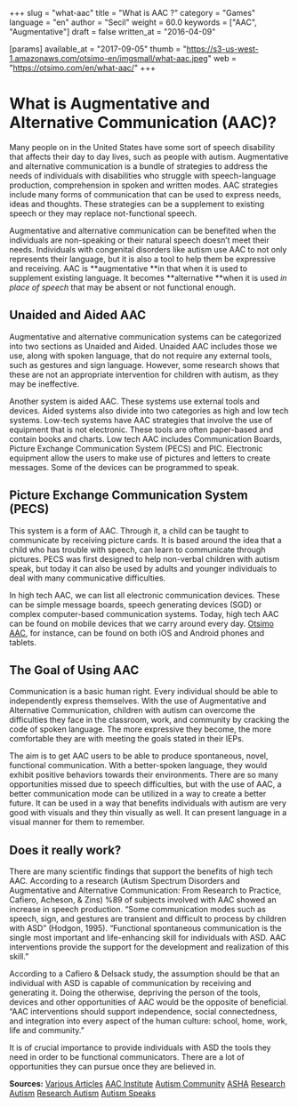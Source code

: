 +++
slug = "what-aac"
title = "What is AAC ?"
category = "Games"
language = "en"
author = "Secil"
weight = 60.0
keywords = ["AAC", "Augmentative"]
draft = false
written_at = "2016-04-09"

[params]
available_at = "2017-09-05"
thumb = "https://s3-us-west-1.amazonaws.com/otsimo-en/imgsmall/what-aac.jpeg"
web = "https://otsimo.com/en/what-aac/"
+++



# What is Augmentative and Alternative Communication (AAC)?

Many people on in the United States have some sort of speech disability that affects their day to day lives, such as people with autism. Augmentative and alternative communication is a bundle of strategies to address the needs of individuals with disabilities who struggle with speech-language production, comprehension in spoken and written modes. AAC strategies include many forms of communication that can be used to express needs, ideas and thoughts. These strategies can be a supplement to existing speech or they may replace not-functional speech.

Augmentative and alternative communication can be benefited when the individuals are non-speaking or their natural speech doesn’t meet their needs. Individuals with congenital disorders like autism use AAC to not only represents their language, but it is also a tool to help them be expressive and receiving. AAC is **augmentative **in that when it is used to supplement existing language. It becomes **alternative **when it is used _in place of speech_ that may be absent or not functional enough.

## Unaided and Aided AAC

Augmentative and alternative communication systems can be categorized into two sections as Unaided and Aided. Unaided AAC includes those we use, along with spoken language, that do not require any external tools, such as gestures and sign language. However, some research shows that these are not an appropriate intervention for children with autism, as they may be ineffective.

Another system is aided AAC. These systems use external tools and devices. Aided systems also divide into two categories as high and low tech systems. Low-tech systems have AAC strategies that involve the use of equipment that is not electronic. These tools are often paper-based and contain books and charts. Low tech AAC includes Communication Boards, Picture Exchange Communication System (PECS) and PIC. Electronic equipment allow the users to make use of pictures and letters to create messages. Some of the devices can be programmed to speak.

## Picture Exchange Communication System (PECS)

This system is a form of AAC. Through it, a child can be taught to communicate by receiving picture cards. It is based around the idea that a child who has trouble with speech, can learn to communicate through pictures. PECS was first designed to help non-verbal children with autism speak, but today it can also be used by adults and younger individuals to deal with many communicative difficulties.

In high tech AAC, we can list all electronic communication devices. These can be simple message boards, speech generating devices (SGD) or complex computer-based communication systems. Today, high tech AAC can be found on mobile devices that we carry around every day. [Otsimo AAC](https://itunes.apple.com/tr/app/otsimo-%C3%A7ocuk-otizm-aile-e%C4%9Fitim-oyun-harf-haf%C4%B1za/id1084723770?l=tr&mt=8), for instance, can be found on both iOS and Android phones and tablets.


## The Goal of Using AAC

Communication is a basic human right. Every individual should be able to independently express themselves. With the use of Augmentative and Alternative Communication, children with autism can overcome the difficulties they face in the classroom, work, and community by cracking the code of spoken language. The more expressive they become, the more comfortable they are with meeting the goals stated in their IEPs.

The aim is to get AAC users to be able to produce spontaneous, novel, functional communication. With a better-spoken language, they would exhibit positive behaviors towards their environments. There are so many opportunities missed due to speech difficulties, but with the use of AAC, a better communication mode can be utilized in a way to create a better future. It can be used in a way that benefits individuals with autism are very good with visuals and they thin visually as well. It can present language in a visual manner for them to remember.

## Does it really work?

There are many scientific findings that support the benefits of high tech AAC. According to a research (Autism Spectrum Disorders and Augmentative and Alternative Communication: From Research to Practice, Cafiero, Acheson, & Zins) %89 of subjects involved with AAC showed an increase in speech production. “Some communication modes such as speech, sign, and gestures are transient and difficult to process by children with ASD” (Hodgon, 1995). “Functional spontaneous communication is the single most important and life-enhancing skill for individuals with ASD. AAC interventions provide the support for the development and realization of this skill.”

According to a Cafiero & Delsack study, the assumption should be that an individual with ASD is capable of communication by receiving and generating it. Doing the otherwise, depriving the person of the tools, devices and other opportunities of AAC would be the opposite of beneficial. “AAC interventions should support independence, social connectedness, and integration into every aspect of the human culture: school, home, work, life and community.”

It is of crucial importance to provide individuals with ASD the tools they need in order to be functional communicators. There are a lot of opportunities they can pursue once they are believed in.

**Sources:** [Various Articles](http://www.dynavoxtech.com/training/toolkit/details.aspx?id=303) [AAC Institute](http://bit.ly/2pB95l7) [Autism Community](http://bit.ly/2qtsgxt) [ASHA](http://www.asha.org/PRPSpecificTopic.aspx?folderid=8589942773&section=Key_Issues) [Research Autism](http://www.researchautism.net/autism-interventions/types/alternative-and-augmentative-communication/picture-exchange-communication-system-and-autism) [Research Autism](http://researchautism.net/autism-interventions/types/alternative-and-augmentative-communication) [Autism Speaks](https://www.autismspeaks.org/sites/default/files/augmentative_alternative_communication_webinar.pdf)
